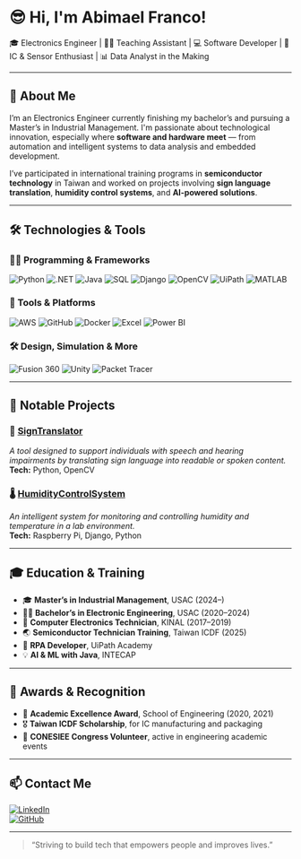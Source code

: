 # 😎 Hi, I'm Abimael Franco!

🎓 Electronics Engineer | 👨‍🏫 Teaching Assistant | 💻 Software Developer | 🔬 IC & Sensor Enthusiast | 📊 Data Analyst in the Making

---

## 🚀 About Me

I’m an Electronics Engineer currently finishing my bachelor’s and pursuing a Master’s in Industrial Management. I'm passionate about technological innovation, especially where **software and hardware meet** — from automation and intelligent systems to data analysis and embedded development.

I’ve participated in international training programs in **semiconductor technology** in Taiwan and worked on projects involving **sign language translation**, **humidity control systems**, and **AI-powered solutions**.

---

## 🛠️ Technologies & Tools

### 👨‍💻 Programming & Frameworks
![Python](https://img.shields.io/badge/Python-306998?style=for-the-badge&logo=python&logoColor=FFD43B)
![.NET](https://img.shields.io/badge/.NET-512BD4?style=for-the-badge&logo=dotnet&logoColor=white)
![Java](https://img.shields.io/badge/Java-ED8B00?style=for-the-badge&logo=openjdk&logoColor=white)
![SQL](https://img.shields.io/badge/-SQL-4479A1?style=for-the-badge&logo=mysql&logoColor=white)
![Django](https://img.shields.io/badge/-Django-092E20?style=for-the-badge&logo=django&logoColor=white)
![OpenCV](https://img.shields.io/badge/-OpenCV-5C3EE8?style=for-the-badge&logo=opencv&logoColor=white)
![UiPath](https://img.shields.io/badge/-UiPath-F8991D?style=for-the-badge&logo=uipath&logoColor=white)
![MATLAB](https://img.shields.io/badge/MATLAB-0076A8?style=for-the-badge&logo=mathworks&logoColor=white)

### 🧪 Tools & Platforms
![AWS](https://img.shields.io/badge/-AWS-232F3E?style=for-the-badge&logo=amazonaws&logoColor=white)
![GitHub](https://img.shields.io/badge/-GitHub-181717?style=for-the-badge&logo=github)
![Docker](https://img.shields.io/badge/-Docker-2496ED?style=for-the-badge&logo=docker&logoColor=white)
![Excel](https://img.shields.io/badge/Excel-217346?style=for-the-badge&logo=microsoft-excel&logoColor=white)
![Power BI](https://img.shields.io/badge/-Power%20BI-F2C811?style=for-the-badge&logo=powerbi&logoColor=black)

### 🛠️ Design, Simulation & More
![Fusion 360](https://img.shields.io/badge/-Fusion%20360-FF6C00?style=for-the-badge&logo=autodesk&logoColor=white)
![Unity](https://img.shields.io/badge/-Unity-000000?style=for-the-badge&logo=unity&logoColor=white)
![Packet Tracer](https://img.shields.io/badge/-Packet%20Tracer-0B0B45?style=for-the-badge&logo=cisco&logoColor=white)

---

## 📂 Notable Projects

### 🔡 [SignTranslator](https://github.com/AbimaelFranco/SignTranslator)
*A tool designed to support individuals with speech and hearing impairments by translating sign language into readable or spoken content.*  
**Tech:** Python, OpenCV

### 🌡️ [HumidityControlSystem](https://github.com/AbimaelFranco/HumidityControlSystem)
*An intelligent system for monitoring and controlling humidity and temperature in a lab environment.*  
**Tech:** Raspberry Pi, Django, Python

---

## 🎓 Education & Training

- 🎓 **Master’s in Industrial Management**, USAC (2024–)  
- 🧑‍🎓 **Bachelor’s in Electronic Engineering**, USAC (2020–2024)  
- 🧰 **Computer Electronics Technician**, KINAL (2017–2019)  
- 🌏 **Semiconductor Technician Training**, Taiwan ICDF (2025)  
- 🤖 **RPA Developer**, UiPath Academy  
- 💡 **AI & ML with Java**, INTECAP

---

## 🏅 Awards & Recognition

- 📘 **Academic Excellence Award**, School of Engineering (2020, 2021)  
- 🎖️ **Taiwan ICDF Scholarship**, for IC manufacturing and packaging  
- 🎤 **CONESIEE Congress Volunteer**, active in engineering academic events

---

## 📫 Contact Me

[![LinkedIn](https://img.shields.io/badge/-LinkedIn-0077B5?style=for-the-badge&logo=linkedin&logoColor=white)](https://linkedin.com/in/alexander-sanan)  
[![GitHub](https://img.shields.io/badge/-GitHub-181717?style=for-the-badge&logo=github)](https://github.com/AbimaelFranco)  

---

> “Striving to build tech that empowers people and improves lives.”

